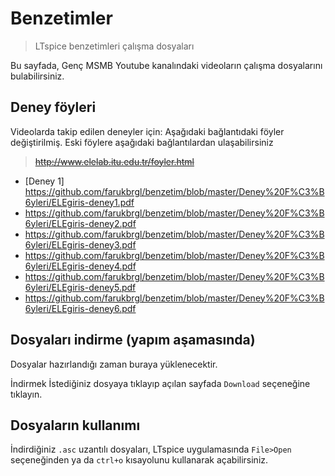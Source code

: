 # Benzetimler
> LTspice benzetimleri çalışma dosyaları

Bu sayfada, Genç MSMB Youtube kanalındaki videoların çalışma dosyalarını bulabilirsiniz.

## Deney föyleri

Videolarda takip edilen deneyler için: 
Aşağıdaki bağlantıdaki föyler değiştirilmiş. Eski föylere aşağıdaki bağlantılardan ulaşabilirsiniz
>~~http://www.elelab.itu.edu.tr/foyler.html~~
- [Deney 1] https://github.com/farukbrgl/benzetim/blob/master/Deney%20F%C3%B6yleri/ELEgiris-deney1.pdf
- https://github.com/farukbrgl/benzetim/blob/master/Deney%20F%C3%B6yleri/ELEgiris-deney2.pdf	
- https://github.com/farukbrgl/benzetim/blob/master/Deney%20F%C3%B6yleri/ELEgiris-deney3.pdf
- https://github.com/farukbrgl/benzetim/blob/master/Deney%20F%C3%B6yleri/ELEgiris-deney4.pdf
- https://github.com/farukbrgl/benzetim/blob/master/Deney%20F%C3%B6yleri/ELEgiris-deney5.pdf
- https://github.com/farukbrgl/benzetim/blob/master/Deney%20F%C3%B6yleri/ELEgiris-deney6.pdf

## Dosyaları indirme (yapım aşamasında)

Dosyalar hazırlandığı zaman buraya yüklenecektir.

İndirmek İstediğiniz dosyaya tıklayıp açılan sayfada `Download` seçeneğine tıklayın.

## Dosyaların kullanımı

İndirdiğiniz `.asc` uzantılı dosyaları, LTspice uygulamasında `File>Open` seçeneğinden ya da `ctrl+o` kısayolunu kullanarak açabilirsiniz.
